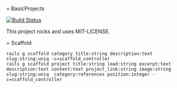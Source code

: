 = BasicProjects

[![Build Status](https://semaphoreci.com/api/v1/projects/ca231f16-c6a5-48de-8188-1b019bdc3d85/529792/badge.svg)](https://semaphoreci.com/kickinespresso/basic_projects)


This project rocks and uses MIT-LICENSE.


= Scaffold


    rails g scaffold category title:string description:text slug:string:uniq -c=scaffold_controller
    rails g scaffold project title:string lead:string excerpt:text description:text content:text project_link:string image:string slug:string:uniq  category:references position:integer -c=scaffold_controller
